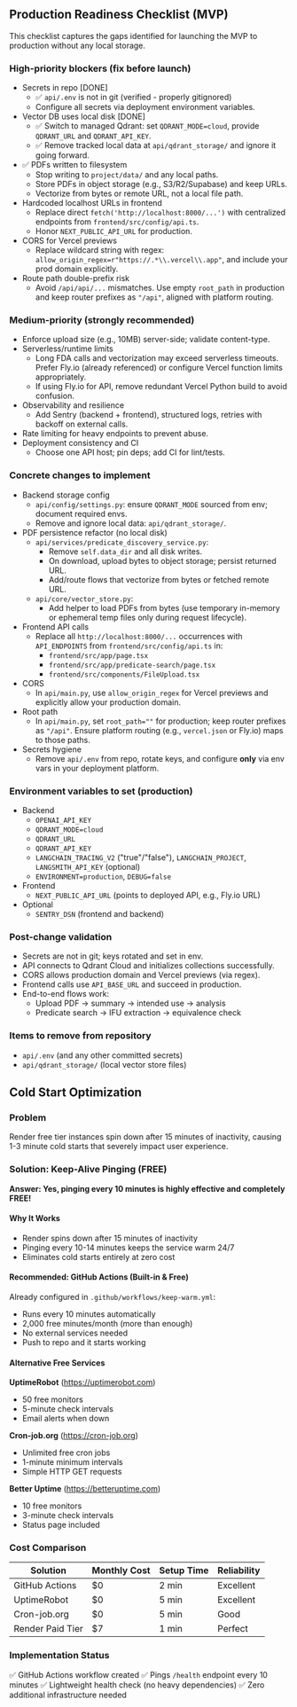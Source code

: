 ## Production Readiness Checklist (MVP)

This checklist captures the gaps identified for launching the MVP to production without any local storage.

### High-priority blockers (fix before launch)
- Secrets in repo [DONE]
  - ✅ `api/.env` is not in git (verified - properly gitignored)
  - Configure all secrets via deployment environment variables.
- Vector DB uses local disk [DONE]
  - ✅ Switch to managed Qdrant: set `QDRANT_MODE=cloud`, provide `QDRANT_URL` and `QDRANT_API_KEY`.
  - ✅ Remove tracked local data at `api/qdrant_storage/` and ignore it going forward.
- ✅ PDFs written to filesystem
  - Stop writing to `project/data/` and any local paths.
  - Store PDFs in object storage (e.g., S3/R2/Supabase) and keep URLs.
  - Vectorize from bytes or remote URL, not a local file path.
- Hardcoded localhost URLs in frontend
  - Replace direct `fetch('http://localhost:8000/...')` with centralized endpoints from `frontend/src/config/api.ts`.
  - Honor `NEXT_PUBLIC_API_URL` for production.
- CORS for Vercel previews
  - Replace wildcard string with regex: `allow_origin_regex=r"https://.*\\.vercel\\.app"`, and include your prod domain explicitly.
- Route path double-prefix risk
  - Avoid `/api/api/...` mismatches. Use empty `root_path` in production and keep router prefixes as `"/api"`, aligned with platform routing.

### Medium-priority (strongly recommended)
- Enforce upload size (e.g., 10MB) server-side; validate content-type.
- Serverless/runtime limits
  - Long FDA calls and vectorization may exceed serverless timeouts. Prefer Fly.io (already referenced) or configure Vercel function limits appropriately.
  - If using Fly.io for API, remove redundant Vercel Python build to avoid confusion.
- Observability and resilience
  - Add Sentry (backend + frontend), structured logs, retries with backoff on external calls.
- Rate limiting for heavy endpoints to prevent abuse.
- Deployment consistency and CI
  - Choose one API host; pin deps; add CI for lint/tests.

### Concrete changes to implement
- Backend storage config
  - `api/config/settings.py`: ensure `QDRANT_MODE` sourced from env; document required envs.
  - Remove and ignore local data: `api/qdrant_storage/`.
- PDF persistence refactor (no local disk)
  - `api/services/predicate_discovery_service.py`:
    - Remove `self.data_dir` and all disk writes.
    - On download, upload bytes to object storage; persist returned URL.
    - Add/route flows that vectorize from bytes or fetched remote URL.
  - `api/core/vector_store.py`:
    - Add helper to load PDFs from bytes (use temporary in-memory or ephemeral temp files only during request lifecycle).
- Frontend API calls
  - Replace all `http://localhost:8000/...` occurrences with `API_ENDPOINTS` from `frontend/src/config/api.ts` in:
    - `frontend/src/app/page.tsx`
    - `frontend/src/app/predicate-search/page.tsx`
    - `frontend/src/components/FileUpload.tsx`
- CORS
  - In `api/main.py`, use `allow_origin_regex` for Vercel previews and explicitly allow your production domain.
- Root path
  - In `api/main.py`, set `root_path=""` for production; keep router prefixes as `"/api"`. Ensure platform routing (e.g., `vercel.json` or Fly.io) maps to those paths.
- Secrets hygiene
  - Remove `api/.env` from repo, rotate keys, and configure **only** via env vars in your deployment platform.

### Environment variables to set (production)
- Backend
  - `OPENAI_API_KEY`
  - `QDRANT_MODE=cloud`
  - `QDRANT_URL`
  - `QDRANT_API_KEY`
  - `LANGCHAIN_TRACING_V2` ("true"/"false"), `LANGCHAIN_PROJECT`, `LANGSMITH_API_KEY` (optional)
  - `ENVIRONMENT=production`, `DEBUG=false`
- Frontend
  - `NEXT_PUBLIC_API_URL` (points to deployed API, e.g., Fly.io URL)
- Optional
  - `SENTRY_DSN` (frontend and backend)

### Post-change validation
- Secrets are not in git; keys rotated and set in env.
- API connects to Qdrant Cloud and initializes collections successfully.
- CORS allows production domain and Vercel previews (via regex).
- Frontend calls use `API_BASE_URL` and succeed in production.
- End-to-end flows work:
  - Upload PDF → summary → intended use → analysis
  - Predicate search → IFU extraction → equivalence check

### Items to remove from repository
- `api/.env` (and any other committed secrets)
- `api/qdrant_storage/` (local vector store files)

## Cold Start Optimization

### Problem
Render free tier instances spin down after 15 minutes of inactivity, causing 1-3 minute cold starts that severely impact user experience.

### Solution: Keep-Alive Pinging (FREE)

**Answer: Yes, pinging every 10 minutes is highly effective and completely FREE!**

#### Why It Works
- Render spins down after 15 minutes of inactivity
- Pinging every 10-14 minutes keeps the service warm 24/7
- Eliminates cold starts entirely at zero cost

#### Recommended: GitHub Actions (Built-in & Free)
Already configured in `.github/workflows/keep-warm.yml`:
- Runs every 10 minutes automatically
- 2,000 free minutes/month (more than enough)
- No external services needed
- Push to repo and it starts working

#### Alternative Free Services

**UptimeRobot** (https://uptimerobot.com)
- 50 free monitors
- 5-minute check intervals
- Email alerts when down

**Cron-job.org** (https://cron-job.org)
- Unlimited free cron jobs
- 1-minute minimum intervals
- Simple HTTP GET requests

**Better Uptime** (https://betteruptime.com)
- 10 free monitors
- 3-minute check intervals
- Status page included

### Cost Comparison

| Solution | Monthly Cost | Setup Time | Reliability |
|----------|-------------|------------|-------------|
| GitHub Actions | $0 | 2 min | Excellent |
| UptimeRobot | $0 | 5 min | Excellent |
| Cron-job.org | $0 | 5 min | Good |
| Render Paid Tier | $7 | 1 min | Perfect |

### Implementation Status
✅ GitHub Actions workflow created
✅ Pings `/health` endpoint every 10 minutes
✅ Lightweight health check (no heavy dependencies)
✅ Zero additional infrastructure needed
